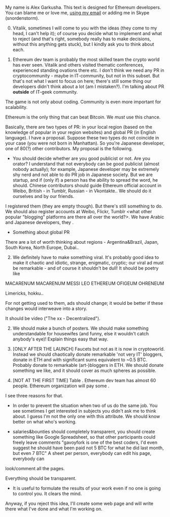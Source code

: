 My name is Alex Garkusha. This text is designed for Ethereum developers. You can blame me or love me, [using my email](mailto:alex.garkusha.92@gmail.com) or adding me in Skype (snordenstorm).


0. Vitalik, sometimes I will come to you with the ideas (they come to my head, I can't help it); of course you decide what to implement and what to reject (and that's right, somebody really has to make decisions, without this anything gets stuck), but I kindly ask you to think about each. 

1. Ethereum dev team is probably the most skilled team the crypto world has ever seen. Vitalik and others visited thematic conferences, experienced standing ovations there etc. I don't think we need any PR in cryptocommunity - maybe in IT-community, but not in this subset. But that's not what I want to focus on here; there's still some thing our developers didn't think about a lot (am I mistaken?). I'm talking about PR **outside** of IT-geek community.

The game is not only about coding. Community is even more important for scalability.

Ethereum is the only thing that can beat Bitcoin. We *must* use this chance.

Basically, there are two types of PR: in your local region (based on the knowledge of popular in your region websites) and global PR (in English language). I have a proposal. Suppose these two types do not coincide in your case (you were not born in Manhattan). So you're Japanese developer, one of 80(?) other contributors. My proposal is the following.

* You should decide whether are you good publicist or not. Are you orator? I understand that not everybody can be good publicist (almost nobody actually); for example, Japanese developer may be extremely shy nerd and not able to do PR job in Japanese society. But we are startup, and if (only if) a person has the ability to spread the word, he should. Chinese contributors should guide Ethereum official account in Weibo, British - in Tumblr, Russian - in Vkontakte.. We should do it ourselves and by our friends.

I registered them (they are empty though). But there's still something to do. We should also register accounts at Weibo, Flickr, Tumblr <what other popular "blogging" platforms are there all over the world?>. We have Arabic and Japanese developers, they . 

* Something about global PR


 There are a lot of worth thinking about regions - Argentina&Brazil, Japan, South Korea, North Europe, Dubai.. 




2. We definitely have to make something viral. It's probably good idea to make it chaotic and idiotic, strange, enigmatic, cryptic; our viral ad must be remarkable - and of course it shouldn't be dull! It should be poetry like

MACARENUM MACARENUM
MESSI LEO ETHEREUM
OFIGEUM OHRENEUM

Limericks, hokku..

For not getting used to them, ads should change; it would be better if these changes would interweave into a story.  

It should be video ("The xx - Decentralized").

2. We should make a bunch of posters. We should make something understandable for housewifes (and funny, else it wouldn't catch anybody's eye)! Explain things easy that way.

3. [ONLY AFTER THE LAUNCH] Faucets but not as it is now in cryptoworld. Instead we should chaotically donate remarkable 'not very IT' bloggers, donate in ETH and with significant sums equivalent to ~0.5 BTC.  Probably donate to remarkable (art-)bloggers in ETH. We should donate something we like, and it should cover as much spheres as possible.

4. [NOT AT THE FIRST TIME] Table . Ethereum dev team has almost 60 people. Ethereum organization will pay some . 

I see three reasons for that.

* In order to prevent the situation when two of us do the same job. You see sometimes I get interested in subjects you didn't ask me to think about. I guess I'm not the only one with this attribute.  We should know better on what who's working.

* salaries&bounties should completely transparent, you should create something like Google Spreadsheet, so that other participants could freely leave comments "gavoyfork is one of the best coders, I'd even suggest he should have been paid not 5 BTC for what he did last month, but even 7 BTC"
A sheet per person, everybody can edit his page, everybody can 

look/comment all the pages.


Everything should be transparent.

* It is useful to formulate the results of your work even if no one is going to control you. It clears the mind.

Anyway, if you reject this idea, I'll create some web page and will write there what I've done and what I'm working on.